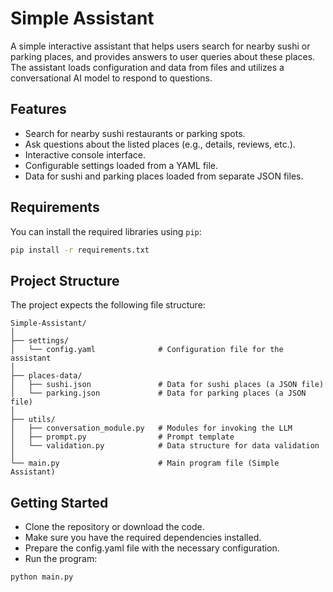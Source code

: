 # Simple Assistant

A simple interactive assistant that helps users search for nearby sushi or parking places, and provides answers to user queries about these places. The assistant loads configuration and data from files and utilizes a conversational AI model to respond to questions.

## Features

- Search for nearby sushi restaurants or parking spots.
- Ask questions about the listed places (e.g., details, reviews, etc.).
- Interactive console interface.
- Configurable settings loaded from a YAML file.
- Data for sushi and parking places loaded from separate JSON files.

## Requirements

You can install the required libraries using `pip`:

```bash
pip install -r requirements.txt
```

## Project Structure

The project expects the following file structure:

```
Simple-Assistant/
│
├── settings/
│   └── config.yaml              # Configuration file for the assistant
│
├── places-data/
│   ├── sushi.json               # Data for sushi places (a JSON file)
│   └── parking.json             # Data for parking places (a JSON file)
│
├── utils/
│   ├── conversation_module.py   # Modules for invoking the LLM
│   ├── prompt.py                # Prompt template
│   └── validation.py            # Data structure for data validation
│
└── main.py                      # Main program file (Simple Assistant)
```

## Getting Started

- Clone the repository or download the code.
- Make sure you have the required dependencies installed.
- Prepare the config.yaml file with the necessary configuration.
- Run the program:
```bash
python main.py
```
